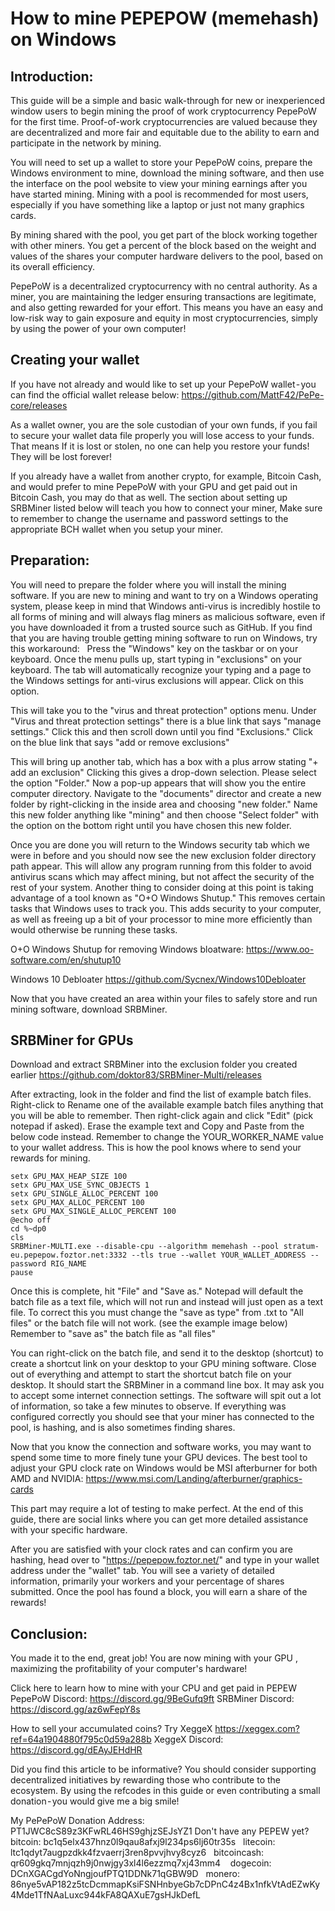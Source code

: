 # How to mine PEPEPOW (memehash) on Windows

## Introduction:
This guide will be a simple and basic walk-through for new or inexperienced window users to begin mining the proof of work cryptocurrency PepePoW for the first time. Proof-of-work cryptocurrencies are valued because they are decentralized and more fair and equitable due to the ability to earn and participate in the network by mining.
  
You will need to set up a wallet to store your PepePoW coins, prepare the Windows environment to mine, download the mining software, and then use the interface on the pool website to view your mining earnings after you have started mining. Mining with a pool is recommended for most users, especially if you have something like a laptop or just not many graphics cards.
  
By mining shared with the pool, you get part of the block working together with other miners. You get a percent of the block based on the weight and values of the shares your computer hardware delivers to the pool, based on its overall efficiency.
  
PepePoW is a decentralized cryptocurrency with no central authority. As a miner, you are maintaining the ledger ensuring transactions are legitimate, and also getting rewarded for your effort. This means you have an easy and low-risk way to gain exposure and equity in most cryptocurrencies, simply by using the power of your own computer!

## Creating your wallet
If you have not already and would like to set up your PepePoW wallet - you can find the official wallet release below:
https://github.com/MattF42/PePe-core/releases

As a wallet owner, you are the sole custodian of your own funds, if you fail to secure your wallet data file properly you will lose access to your funds. That means If it is lost or stolen, no one can help you restore your funds! They will be lost forever!
  
If you already have a wallet from another crypto, for example, Bitcoin Cash, and would prefer to mine PepePoW with your GPU and get paid out in Bitcoin Cash, you may do that as well. The section about setting up SRBMiner listed below will teach you how to connect your miner, Make sure to remember to change the username and password settings to the appropriate BCH wallet when you setup your miner.
 
## Preparation:
You will need to prepare the folder where you will install the mining software. If you are new to mining and want to try on a Windows operating system, please keep in mind that Windows anti-virus is incredibly hostile to all forms of mining and will always flag miners as malicious software, even if you have downloaded it from a trusted source such as GitHub. If you find that you are having trouble getting mining software to run on Windows, try this workaround:
 
Press the "Windows" key on the taskbar or on your keyboard. Once the menu pulls up, start typing in "exclusions" on your keyboard. The tab will automatically recognize your typing and a page to the Windows settings for anti-virus exclusions will appear. Click on this option.

This will take you to the "virus and threat protection" options menu. Under "Virus and threat protection settings" there is a blue link that says "manage settings." Click this and then scroll down until you find "Exclusions." Click on the blue link that says "add or remove exclusions"
  
This will bring up another tab, which has a box with a plus arrow stating "+ add an exclusion" Clicking this gives a drop-down selection. Please select the option "Folder." Now a pop-up appears that will show you the entire computer directory. Navigate to the "documents" director and create a new folder by right-clicking in the inside area and choosing "new folder." Name this new folder anything like "mining" and then choose "Select folder" with the option on the bottom right until you have chosen this new folder.
  
Once you are done you will return to the Windows security tab which we were in before and you should now see the new exclusion folder directory path appear. This will allow any program running from this folder to avoid antivirus scans which may affect mining, but not affect the security of the rest of your system.
Another thing to consider doing at this point is taking advantage of a tool known as "O+O Windows Shutup." This removes certain tasks that Windows uses to track you. This adds security to your computer, as well as freeing up a bit of your processor to mine more efficiently than would otherwise be running these tasks.
  
O+O Windows Shutup for removing Windows bloatware:
https://www.oo-software.com/en/shutup10

Windows 10 Debloater
https://github.com/Sycnex/Windows10Debloater
 
Now that you have created an area within your files to safely store and run mining software, download SRBMiner.

## SRBMiner for GPUs
Download and extract SRBMiner into the exclusion folder you created earlier
https://github.com/doktor83/SRBMiner-Multi/releases

After extracting, look in the folder and find the list of example batch files. Right-click to Rename one of the available example batch files anything that you will be able to remember. Then right-click again and click "Edit" (pick notepad if asked). Erase the example text and Copy and Paste from the below code instead. Remember to change the YOUR_WORKER_NAME value to your wallet address. This is how the pool knows where to send your rewards for mining.

```
setx GPU_MAX_HEAP_SIZE 100
setx GPU_MAX_USE_SYNC_OBJECTS 1
setx GPU_SINGLE_ALLOC_PERCENT 100
setx GPU_MAX_ALLOC_PERCENT 100
setx GPU_MAX_SINGLE_ALLOC_PERCENT 100
@echo off
cd %~dp0
cls
SRBMiner-MULTI.exe --disable-cpu --algorithm memehash --pool stratum-eu.pepepow.foztor.net:3332 --tls true --wallet YOUR_WALLET_ADDRESS --password RIG_NAME
pause
```

Once this is complete, hit "File" and "Save as." Notepad will default the batch file as a text file, which will not run and instead will just open as a text file. To correct this you must change the "save as type" from .txt to "All files" or the batch file will not work. (see the example image below)
Remember to "save as" the batch file as "all files"

You can right-click on the batch file, and send it to the desktop (shortcut) to create a shortcut link on your desktop to your GPU mining software. Close out of everything and attempt to start the shortcut batch file on your desktop. It should start the SRBMiner in a command line box. It may ask you to accept some internet connection settings. The software will spit out a lot of information, so take a few minutes to observe. If everything was configured correctly you should see that your miner has connected to the pool, is hashing, and is also sometimes finding shares.

Now that you know the connection and software works, you may want to spend some time to more finely tune your GPU devices.
The best tool to adjust your GPU clock rate on Windows would be MSI afterburner for both AMD and NVIDIA:
https://www.msi.com/Landing/afterburner/graphics-cards

This part may require a lot of testing to make perfect. At the end of this guide, there are social links where you can get more detailed assistance with your specific hardware.

After you are satisfied with your clock rates and can confirm you are hashing, head over to "https://pepepow.foztor.net/" and type in your wallet address under the "wallet" tab. You will see a variety of detailed information, primarily your workers and your percentage of shares submitted. Once the pool has found a block, you will earn a share of the rewards!

## Conclusion:
You made it to the end, great job! You are now mining with your GPU , maximizing the profitability of your computer's hardware!

Click here to learn how to mine with your CPU and get paid in PEPEW
PepePoW Discord: https://discord.gg/9BeGufq9ft
SRBMiner Discord: https://discord.gg/az6wFepY8s

How to sell your accumulated coins? Try XeggeX
https://xeggex.com?ref=64a1904880f795c0d59a288b
XeggeX Discord: https://discord.gg/dEAyJEHdHR

Did you find this article to be informative? You should consider supporting decentralized initiatives by rewarding those who contribute to the ecosystem. By using the refcodes in this guide or even contributing a small donation - you would give me a big smile!

My PePePoW Donation Address:
  PT1JWC8cS89z3KFwRL46HS9ghjzSEJsYZ1
Don't have any PEPEW yet?
  bitcoin: bc1q5elx437hnz0l9qau8afxj9l234ps6lj60tr35s
  litecoin: ltc1qdyt7augpzdkk4fzvaerrj3ren8pvvjhvy8cyz6
  bitcoincash: qr609gkq7mnjqzh9j0nwjgy3xl4l6ezzmq7xj43mm4 
  dogecoin: DCnXGACgdYoNngjoufPTQ1DDNk71qGBW9D
  monero: 86nye5vAP182z5tcDcmmapKsiFSNHnbyeGb7cDPnC4z4Bx1nfkVtAdEZwKy4Mde1TfNAaLuxc944kFA8QAXuE7gsHJkDefL

